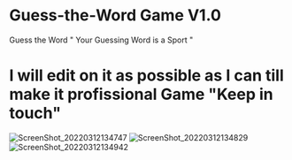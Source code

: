 # Guess-the-Word Game V1.0
Guess the Word " Your Guessing Word is a Sport "
# I will edit on it as possible as I can till make it profissional Game "Keep in touch"

![ScreenShot_20220312134747](https://user-images.githubusercontent.com/26310663/158016833-2b147dc4-1f57-43f7-90ca-c2f7e6567470.png)
![ScreenShot_20220312134829](https://user-images.githubusercontent.com/26310663/158016834-d696c535-6ebd-4206-b3f3-a4e5deeabef4.png)
![ScreenShot_20220312134942](https://user-images.githubusercontent.com/26310663/158016835-c7dd081f-9ae1-48be-9c91-34b4857a4c0f.png)
